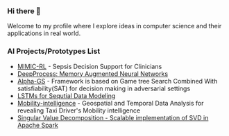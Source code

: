 ### Hi there 👋
Welcome to my profile where I explore ideas in computer science and their applications in real world. 



<!--
**asjad99/asjad99** is a ✨ _special_ ✨ repository because its `README.md` (this file) appears on your GitHub profile.

Here are some ideas to get you started:

- 🔭 I’m currently working on ...
- 🌱 I’m currently learning ...
- 👯 I’m looking to collaborate on ...
- 🤔 I’m looking for help with ...
- 💬 Ask me about ...
- 📫 How to reach me: ...
- 😄 Pronouns: ...
- ⚡ Fun fact: ...
-->

### AI Projects/Prototypes List 

- [MIMIC-RL](https://github.com/asjad99/MIMIC_RL_COACH) - Sepsis Decision Support for Clinicians     
- [DeepProcess: Memory Augmented Neural Networks](https://github.com/asjad99/DeepProcess)
- [Alpha-GS](https://github.com/asjad99/rosetta_stone) - Framework is based on Game tree Search Combined With satisfiability(SAT) for decision making in adversarial settings
- [LSTMs for Sequtial Data Modeling](https://github.com/asjad99/tensorflow_LSTM)
- [Mobility-intelligence](https://github.com/asjad99/mobility-intelligence) - Geospatial and Temporal Data Analysis for revealing Taxi Driver's Mobility intelligence
- [Singular Value Decomposition - Scalable implementation of SVD in Apache Spark](https://gist.github.com/asjad99/e87a695df10b0859ee943b8e661f0fc3)
<!-- 
- BDI systems 
- Know how miner - word2vec 
- Distributed Process Mining - Privacy Preserving Mining of geographically dispersed event logs 


<!-- inspiration: 
https://paperswithcode.com/sota
also see data products and newsletters: 

### Computational Intelligence(short programs): 

We explore the 'theory, design, application, and development of biologically and linguistically motivated computational paradigms emphasizing neural networks, connectionist systems, genetic algorithms, evolutionary programming, fuzzy systems, and hybrid intelligent systems in which these paradigms are contained.'

- [Hybrid-CI-System](https://github.com/asjad99/Hybrid-CI-System)
- [Traveling Salesmen and gentic algorithms](https://github.com/asjad99/Genetic-Algorithms)   
- [Neural Network](https://github.com/asjad99/MLP) - 5 Layer MLP A 5 Layer back propagation multi-layer Neural Network for applied to solve the two spiral problem


### Computer Graphics / Image Processing  
- [mars pathfinder robot](https://github.com/asjad99/mars_pathfinder_robot) - Map the mars terrain using Unity 3D simulation]
- [Education-Unity-Kinect](https://github.com/asjad99/KINEFF)
- [Sketch](https://github.com/asjad99/Sketch) - A MS. paint like application implemented in Java
- [Image Segmentation](https://github.com/asjad99/Image-Processing) - Automated Removal of Image Compression Artifacts Improves an algorithm proposed by Luo and Ward for the removal of edges of the blocks in regions that are affected by blockiness effects. 
- [Rock-Paper-Scissors](https://github.com/asjad99/Rock-Paper-Scissors): object detection, Implemented in Labview, to classify hand images. It allows users to play the classic rock paper scissors game with the computer.
- [Robo-Soccor](https://github.com/asjad99/robot-soccor)  - Lego based Autonomous Robot Capable of playing soccer using a spray painted Squash ball.

<!--unity ant simulation
https://www.youtube.com/watch?v=X-iSQQgOd1A
<!--
### Web  
- [twitter-graph]() 
- Elastic Search   - Elastic Search for Profile Search implemented elastic search
- Chrome Extension - is a social marketing tool. It leverages your linkedIn graph to find existing connections/friends in your graph, that can help introduce you to new people. 
- [Python Crawler](https://github.com/asjad99/datascience-GYM/blob/master/Data_engineering/web_crawler.py) - Web Crawlers (Python/JSON) for data collection via scrapping

<!--
### Mobile 
<!--
-  is an iOS app providing similar functionality as It provides features such as receiving Bitcoins with your unique identify stored on a decentralized blockchain. It is powered by the same technology as that of BitCoin technology
- IntroMe: The apps semi-automates the process of introducing people by quickly send "intro" emails 
- (CoinMarketCap) [] -  The app keeps you up-to date with the latest prices of the most popular crypto currencies exchange rates around the globe. Currencies supported: NameCoin, LiteCoin , BitCoin , NovaCoin, PeerCoin , FeatherCoin, TerraCoin 
- Raven RAVEN Messenger is a fast, and fun way to quickly capture and share moments with friends and family. Users have the option of a one to one or a group chat.
- (insta-print)[]: provides a no-hassle way of printing your digital photos(fb,instagram or gallery photos). The app collects print orders and allows the users to preview and make adjustments before sending them to the printing studio.  Efficient algorithms employed in the app ensure that the photo-quality is preserved during the sharing process.

<!--
### Open Source Computer Science Curriculum 
<!--
- [Data Science and Machine Learning](https://github.com/asjad99/datascience-GYM) (Active)
- [Deep Reinforcement Learning] 
- [Distributed Computing and Data Engineering]  
- [Deep Learning and Natural Language Processing] (planned)
- [Theoratical Computer Science and Algorithms](https://github.com/asjad99/Algorithms_GYM) - Useful algorithms in Computer Science and Data Science
- [Process Analytics](https://github.com/asjad99/process-analytics)
- [Math for AI and CS](https://www.overleaf.com/project/60321e0c4ca63c16ec680cde)

### Software Engineering 
- [Large Scale Autoamted Software Testing](https://github.com/asjad99/Software-Testing-/blob/master/Report.pdf)
- [Large Scale Requirements Engineering](https://github.com/asjad99/Requirements-Engineering-) (doc. only)


### Programming Paradigms   

We explore various Programming Paradigms and computationally intelligent mathematical tools:   
<!-- 
- [The functional paradigm (using LISP)](https://github.com/asjad99/lisp-practice) 
- [Logic programming language in Prolog](https://github.com/asjad99/Prolog) - Solves basic problem like Prime Number finder etc
- [Concurrent Programming in NXC]
- [Object-Oriented programming in Java]()
- [Procedural Programming with C]() 

<!--
- Systems Programming Rust (OS + databases)
You should be comfortable with arrays, pointers, references, classes, methods, dynamic memory allocation, recursion, linked lists, binary search trees, hashing, iterators, and function pointers.
 - Computational Photography
 - https://rolisz.ro/projects/
 - 
- https://jeremykun.com/2018/12/01/a-programmers-introduction-to-mathematics/
- https://maxmasnick.com/kb/
- https://chrisalbon.com/ Photography: 
https://paulstamatiou.com/photos/new-zealand/mount-cook-to-christchurch/ 
gear: https://paulstamatiou.com/stuff-i-use/


----------------------------------------------------------------------------------------------------------------

“If you want to build a ship, don't drum up the men to gather wood, divide the work, and give orders. Instead, teach them to yearn for the vast and endless sea.”

"A person often meets his destiny on the road he took to avoid it."

[Naval and Kapil Gupta on Hardwork](https://youtu.be/q6k_ufqaiBg)
